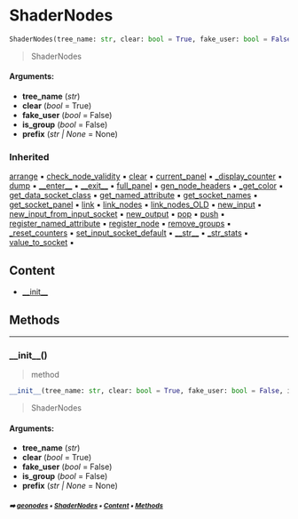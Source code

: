 # ShaderNodes

``` python
ShaderNodes(tree_name: str, clear: bool = True, fake_user: bool = False, is_group: bool = False, prefix: Optional[str] = None)
```

> ShaderNodes

#### Arguments:
- **tree_name** (_str_)
- **clear** (_bool_ = True)
- **fake_user** (_bool_ = False)
- **is_group** (_bool_ = False)
- **prefix** (_str | None_ = None)

### Inherited

[arrange](tree.md#arrange) :black_small_square: [check_node_validity](geonodes.md#check_node_validity) :black_small_square: [clear](tree.md#clear) :black_small_square: [current_panel](tree.md#current_panel) :black_small_square: [\_display_counter](tree.md#_display_counter) :black_small_square: [dump](tree.md#dump) :black_small_square: [\_\_enter__](layout.md#__enter__) :black_small_square: [\_\_exit__](layout.md#__exit__) :black_small_square: [full_panel](tree.md#full_panel) :black_small_square: [gen_node_headers](tree.md#gen_node_headers) :black_small_square: [\_get_color](tree.md#_get_color) :black_small_square: [get_data_socket_class](tree.md#get_data_socket_class) :black_small_square: [get_named_attribute](tree.md#get_named_attribute) :black_small_square: [get_socket_names](node.md#get_socket_names) :black_small_square: [get_socket_panel](tree.md#get_socket_panel) :black_small_square: [link](tree.md#link) :black_small_square: [link_nodes](tree.md#link_nodes) :black_small_square: [link_nodes_OLD](tree.md#link_nodes_old) :black_small_square: [new_input](tree.md#new_input) :black_small_square: [new_input_from_input_socket](tree.md#new_input_from_input_socket) :black_small_square: [new_output](tree.md#new_output) :black_small_square: [pop](geonodes.md#pop) :black_small_square: [push](layout.md#push) :black_small_square: [register_named_attribute](tree.md#register_named_attribute) :black_small_square: [register_node](tree.md#register_node) :black_small_square: [remove_groups](tree.md#remove_groups) :black_small_square: [\_reset_counters](tree.md#_reset_counters) :black_small_square: [set_input_socket_default](tree.md#set_input_socket_default) :black_small_square: [\_\_str__](core-treea-tree.md#__str__) :black_small_square: [\_str_stats](tree.md#_str_stats) :black_small_square: [value_to_socket](tree.md#value_to_socket) :black_small_square:

## Content

- [\_\_init__](shadernodes.md#__init__)

## Methods



----------
### \_\_init__()

> method

``` python
__init__(tree_name: str, clear: bool = True, fake_user: bool = False, is_group: bool = False, prefix: Optional[str] = None)
```

> ShaderNodes

#### Arguments:
- **tree_name** (_str_)
- **clear** (_bool_ = True)
- **fake_user** (_bool_ = False)
- **is_group** (_bool_ = False)
- **prefix** (_str | None_ = None)

##### <sub>:arrow_right: [geonodes](index.md#geonodes) :black_small_square: [ShaderNodes](shadernodes.md#shadernodes) :black_small_square: [Content](shadernodes.md#content) :black_small_square: [Methods](shadernodes.md#methods)</sub>